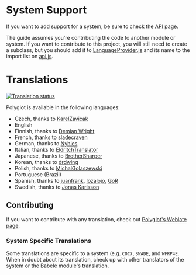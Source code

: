 # System Support

If you want to add support for a system, be sure to check the [API page](../../wiki/API).

The guide assumes you're contributing the code to another module or system. If you want to contribute to this project, you will still need to create a subclass, but you should add it to [LanguageProvider.js](/module/LanguageProvider.js) and its name to the import list on [api.js](module/api.js).

# Translations

<a href="https://weblate.foundryvtt-hub.com/engage/polyglot/">
<img src="https://weblate.foundryvtt-hub.com/widgets/polyglot/-/multi-auto.svg" alt="Translation status" />
</a>

Polyglot is available in the following languages:

-   Czech, thanks to [KarelZavicak](https://github.com/KarelZavicak)
-   English
-   Finnish, thanks to [Demian Wright](https://github.com/DemianWright)
-   French, thanks to [sladecraven](https://github.com/sladecraven)
-   German, thanks to [Nyhles](https://github.com/Nyhles)
-   Italian, thanks to [EldritchTranslator](https://github.com/EldritchTranslator)
-   Japanese, thanks to [BrotherSharper](https://github.com/BrotherSharper)
-   Korean, thanks to [drdwing](https://github.com/drdwing)
-   Polish, thanks to [MichalGolaszewski](https://github.com/MichalGolaszewski)
-   Portuguese (Brazil)
-   Spanish, thanks to [juanfrank](https://github.com/juanfrank), [lozalojo](https://github.com/lozalojo), [GoR](github.com/Git-GoR)
-   Swedish, thanks to [Jonas Karlsson](https://github.com/xdy)

## Contributing

If you want to contribute with any translation, check out [Polyglot's Weblate page](https://weblate.foundryvtt-hub.com/engage/polyglot/).

### System Specific Translations

Some translations are specific to a system (e.g. `COC7`, `SWADE`, and `WFRP4E`. When in doubt about its translation, check up with other translators of the system or the Babele module's translation.
